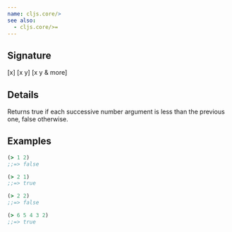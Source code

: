 ```yaml
---
name: cljs.core/>
see also:
  - cljs.core/>=
---
```


## Signature
[x]
[x y]
[x y & more]


## Details

Returns true if each successive number argument is less than the previous
one, false otherwise.


## Examples

```clj
(> 1 2)
;;=> false

(> 2 1)
;;=> true

(> 2 2)
;;=> false

(> 6 5 4 3 2)
;;=> true
```
